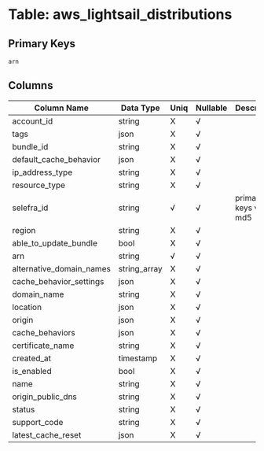 # Table: aws_lightsail_distributions

## Primary Keys 

```
arn
```


## Columns 

|  Column Name   |  Data Type  | Uniq | Nullable | Description | 
|  ----  | ----  | ----  | ----  | ---- | 
| account_id | string | X | √ |  | 
| tags | json | X | √ |  | 
| bundle_id | string | X | √ |  | 
| default_cache_behavior | json | X | √ |  | 
| ip_address_type | string | X | √ |  | 
| resource_type | string | X | √ |  | 
| selefra_id | string | √ | √ | primary keys value md5 | 
| region | string | X | √ |  | 
| able_to_update_bundle | bool | X | √ |  | 
| arn | string | √ | √ |  | 
| alternative_domain_names | string_array | X | √ |  | 
| cache_behavior_settings | json | X | √ |  | 
| domain_name | string | X | √ |  | 
| location | json | X | √ |  | 
| origin | json | X | √ |  | 
| cache_behaviors | json | X | √ |  | 
| certificate_name | string | X | √ |  | 
| created_at | timestamp | X | √ |  | 
| is_enabled | bool | X | √ |  | 
| name | string | X | √ |  | 
| origin_public_dns | string | X | √ |  | 
| status | string | X | √ |  | 
| support_code | string | X | √ |  | 
| latest_cache_reset | json | X | √ |  | 


